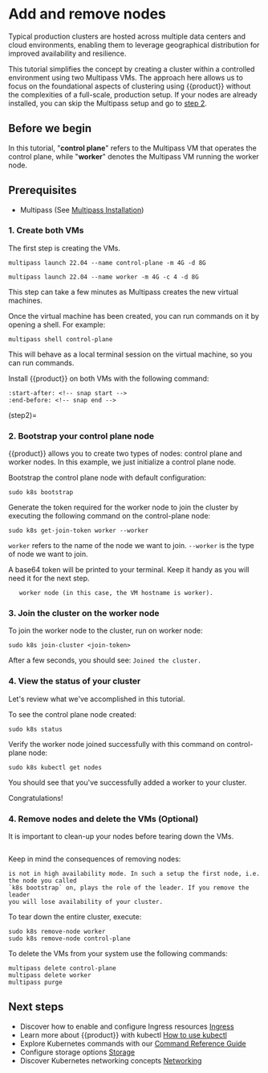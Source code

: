 # Add and remove nodes

Typical production clusters are hosted across multiple data centers and cloud
environments, enabling them to leverage geographical distribution for improved
availability and resilience.

This tutorial simplifies the concept by creating a cluster within a controlled
environment using two Multipass VMs. The approach here allows us to focus on
the foundational aspects of clustering using {{product}} without the
complexities of a full-scale, production setup. If your nodes are already
installed, you can skip the Multipass setup and go to [step 2](step2).

## Before we begin

In this tutorial, "**control plane**" refers to the Multipass VM that operates
the control plane, while "**worker**" denotes the Multipass VM running the
worker node.

## Prerequisites

- Multipass (See [Multipass Installation][Multipass Installation])

### 1. Create both VMs

The first step is creating the VMs.

```
multipass launch 22.04 --name control-plane -m 4G -d 8G
```

```
multipass launch 22.04 --name worker -m 4G -c 4 -d 8G
```

This step can take a few minutes as Multipass creates the new virtual machines.

Once the virtual machine has been created, you can run commands on it by
opening a shell. For example:

```
multipass shell control-plane
```

This will behave as a local terminal session on the virtual machine, so you can
run commands.

Install {{product}} on both VMs with the following command:

```{literalinclude} ../../_parts/install.md
:start-after: <!-- snap start -->
:end-before: <!-- snap end -->
```

<!-- markdownlint-capture -->
<!-- markdownlint-disable -->
(step2)=
### 2. Bootstrap your control plane node

<!-- markdownlint-restore -->

{{product}} allows you to create two types of nodes: control plane and
worker nodes. In this example, we just initialize a control plane node.

Bootstrap the control plane node with default configuration:

```
sudo k8s bootstrap
```

Generate the token required for the worker node to join the cluster by executing
the following command on the control-plane node:

```
sudo k8s get-join-token worker --worker
```

`worker` refers to the name of the node we want to join. `--worker` is the type
of node we want to join.

A base64 token will be printed to your terminal. Keep it handy as you will need
it for the next step.

```{note} It's advisable to name the new node after the hostname of the
   worker node (in this case, the VM hostname is worker).
```

### 3. Join the cluster on the worker node

To join the worker node to the cluster, run on worker node:

```
sudo k8s join-cluster <join-token>
```

After a few seconds, you should see: `Joined the cluster.`

### 4. View the status of your cluster

Let's review what we've accomplished in this tutorial.

To see the control plane node created:

```
sudo k8s status
```

Verify the worker node joined successfully with this command
on control-plane node:

```
sudo k8s kubectl get nodes
```

You should see that you've successfully added a worker to your cluster.

Congratulations!

### 4. Remove nodes and delete the VMs (Optional)

It is important to clean-up your nodes before tearing down the VMs.

```{note}  Purging a VM does not remove the node from your cluster. You must remove the nodes from the cluster before deleting the snap or VM.
```

Keep in mind the consequences of removing nodes:

```{warning} If you have less than 3 control plane nodes the cluster
is not in high availability mode. In such a setup the first node, i.e. the node you called
`k8s bootstrap` on, plays the role of the leader. If you remove the leader
you will lose availability of your cluster.
```

To tear down the entire cluster, execute:

```
sudo k8s remove-node worker
sudo k8s remove-node control-plane
```

To delete the VMs from your system use the following commands:

```
multipass delete control-plane
multipass delete worker
multipass purge
```

## Next steps

- Discover how to enable and configure Ingress resources [Ingress][Ingress]
- Learn more about {{product}} with kubectl [How to use
  kubectl][Kubectl]
- Explore Kubernetes commands with our [Command Reference
  Guide][Command Reference]
- Configure storage options [Storage][Storage]
- Discover Kubernetes networking concepts [Networking][Networking]

<!-- LINKS -->

[Getting started]: getting-started
[Multipass Installation]: https://multipass.run/install
[Ingress]: ../howto/networking/default-ingress
[Kubectl]: kubectl
[Command Reference]: ../reference/commands
[Storage]: ../howto/storage/index
[Networking]: ../howto/networking/index.md
